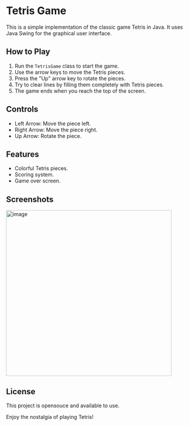 # Tetris Game

This is a simple implementation of the classic game Tetris in Java. It uses Java Swing for the graphical user interface.

## How to Play

1. Run the `TetrisGame` class to start the game.
2. Use the arrow keys to move the Tetris pieces.
3. Press the "Up" arrow key to rotate the pieces.
4. Try to clear lines by filling them completely with Tetris pieces.
5. The game ends when you reach the top of the screen.

## Controls

- Left Arrow: Move the piece left.
- Right Arrow: Move the piece right.
- Up Arrow: Rotate the piece.

## Features

- Colorful Tetris pieces.
- Scoring system.
- Game over screen.

## Screenshots

<img width="452" alt="image" src="https://github.com/pikachu32/tetris_java/assets/129439972/da26d628-80dd-47b6-b3fc-5f008bcbd853">

## License

This project is opensouce and available to use.

Enjoy the nostalgia of playing Tetris!

